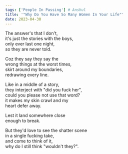 ```yaml
---
tags: ['People In Passing'] # Anshul
title: '"Why Do You Have So Many Women In Your Life"'
date: 2023-04-30
---
```


The answer's that I don't,  
it's just the stories with the boys,  
only ever last one night,  
so they are never told.

Coz they say they say the  
wrong things at the worst times,  
skirt around my boundaries,  
redrawing every line.

Like in a middle of a story,  
they interject with "did you fuck her",  
could you please not use that word?  
it makes my skin crawl and my  
heart defer away.

Lest it land somewhere close  
enough to break.

But they'd love to see the shatter scene  
in a single fucking take,  
and come to think of it,  
why do I still think "wouldn't they?".
